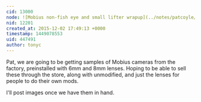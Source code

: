 ```yaml
---
cid: 13000
node: ![Mobius non-fish eye and small lifter wrapup](../notes/patcoyle/09-07-2015/mobius-non-fish-eye-and-small-lifter-wrapup)
nid: 12201
created_at: 2015-12-02 17:49:13 +0000
timestamp: 1449078553
uid: 447491
author: tonyc
---
```


Pat, we are going to be getting samples of Mobius cameras from the factory, preinstalled with 6mm and 8mm lenses. Hoping to be able to sell these through the store, along with unmodified, and just the lenses for people to do their own mods.

I'll post images once we have them in hand. 
